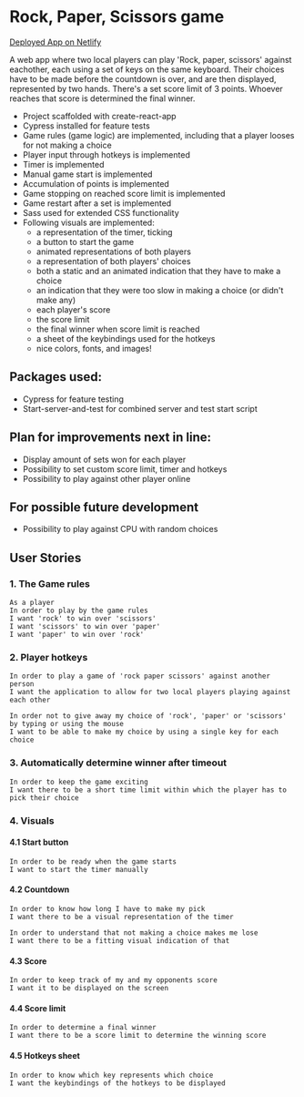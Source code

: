 # Rock, Paper, Scissors game

[Deployed App on Netlify](https://erikbjoern-rock-paper-scissors.netlify.app/)

A web app where two local players can play 'Rock, paper, scissors' against eachother, each using a set of keys on the same keyboard. Their choices have to be made before the countdown is over, and are then displayed, represented by two hands. There's a set score limit of 3 points. Whoever reaches that score is determined the final winner.

* Project scaffolded with create-react-app
* Cypress installed for feature tests
* Game rules (game logic) are implemented, including that a player looses for not making a choice
* Player input through hotkeys is implemented
* Timer is implemented
* Manual game start is implemented
* Accumulation of points is implemented
* Game stopping on reached score limit is implemented
* Game restart after a set is implemented
* Sass used for extended CSS functionality
* Following visuals are implemented:
    * a representation of the timer, ticking
    * a button to start the game
    * animated representations of both players
    * a representation of both players' choices
    * both a static and an animated indication that they have to make a choice
    * an indication that they were too slow in making a choice (or didn't make any)
    * each player's score
    * the score limit
    * the final winner when score limit is reached
    * a sheet of the keybindings used for the hotkeys
    * nice colors, fonts, and images!
    
## Packages used:
* Cypress for feature testing
* Start-server-and-test for combined server and test start script

## Plan for improvements next in line:
* Display amount of sets won for each player
* Possibility to set custom score limit, timer and hotkeys
* Possibility to play against other player online

## For possible future development
* Possibility to play against CPU with random choices

## User Stories
### 1. The Game rules
```
As a player
In order to play by the game rules
I want 'rock' to win over 'scissors'
I want 'scissors' to win over 'paper'
I want 'paper' to win over 'rock'
```
### 2. Player hotkeys

```
In order to play a game of 'rock paper scissors' against another person
I want the application to allow for two local players playing against each other

In order not to give away my choice of 'rock', 'paper' or 'scissors' by typing or using the mouse
I want to be able to make my choice by using a single key for each choice
```
### 3. Automatically determine winner after timeout
```
In order to keep the game exciting
I want there to be a short time limit within which the player has to pick their choice
```
### 4. Visuals
#### 4.1 Start button
```
In order to be ready when the game starts
I want to start the timer manually
```
#### 4.2 Countdown
```
In order to know how long I have to make my pick
I want there to be a visual representation of the timer

In order to understand that not making a choice makes me lose
I want there to be a fitting visual indication of that
```
#### 4.3 Score
```
In order to keep track of my and my opponents score
I want it to be displayed on the screen
```
#### 4.4 Score limit
```
In order to determine a final winner
I want there to be a score limit to determine the winning score
```
#### 4.5 Hotkeys sheet
```
In order to know which key represents which choice
I want the keybindings of the hotkeys to be displayed
```
